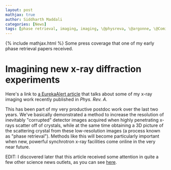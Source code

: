 ```yaml
---
layout: post
mathjax: true
author: Siddharth Maddali
categories: [News]
tags: [phase retrieval, imaging, imaging, \@physreva, \@argonne, \@ComixTeam]
---
```


{% include mathjax.html %}
Some press coverage that one of my early phase retrieval papers received. 

# Imagining new x-ray diffraction experiments

Here's a link to <a href="https://www.eurekalert.org/pub_releases/2019-07/dnl-asf071819.php">a EurekaAlert article</a> that talks about some of my x-ray imaging work recently published in _Phys. Rev. A_.

This has been part of my very productive postdoc work over the last two years. 
We've basically demonstrated a method to increase the resolution of inevitably "corrupted" detector images acquired when highly penetrating x-rays scatter off of crystals, while at the same time obtaining a 3D picture of the scattering crystal from these low-resolution images (a process known as "phase retrieval"). 
Methods like this will become particularly important when new, powerful synchrotron x-ray facilities come online in the very near future.

EDIT: I discovered later that this article received some attention in quite a few other science news outlets, as you can see [here](https://www.altmetric.com/details/51255773/news).


